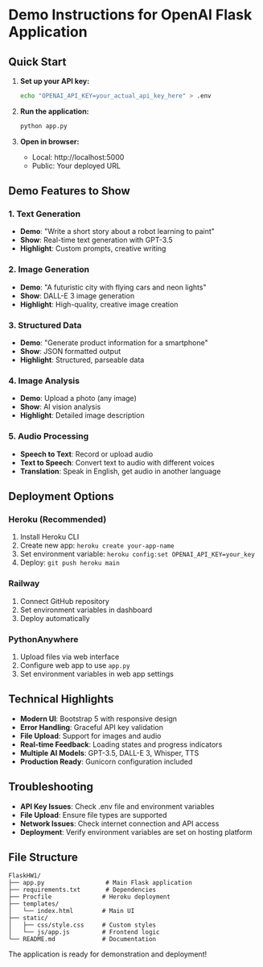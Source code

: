 # Demo Instructions for OpenAI Flask Application

## Quick Start

1. **Set up your API key:**
   ```bash
   echo "OPENAI_API_KEY=your_actual_api_key_here" > .env
   ```

2. **Run the application:**
   ```bash
   python app.py
   ```

3. **Open in browser:**
   - Local: http://localhost:5000
   - Public: Your deployed URL

## Demo Features to Show

### 1. Text Generation
- **Demo**: "Write a short story about a robot learning to paint"
- **Show**: Real-time text generation with GPT-3.5
- **Highlight**: Custom prompts, creative writing

### 2. Image Generation
- **Demo**: "A futuristic city with flying cars and neon lights"
- **Show**: DALL-E 3 image generation
- **Highlight**: High-quality, creative image creation

### 3. Structured Data
- **Demo**: "Generate product information for a smartphone"
- **Show**: JSON formatted output
- **Highlight**: Structured, parseable data

### 4. Image Analysis
- **Demo**: Upload a photo (any image)
- **Show**: AI vision analysis
- **Highlight**: Detailed image description

### 5. Audio Processing
- **Speech to Text**: Record or upload audio
- **Text to Speech**: Convert text to audio with different voices
- **Translation**: Speak in English, get audio in another language

## Deployment Options

### Heroku (Recommended)
1. Install Heroku CLI
2. Create new app: `heroku create your-app-name`
3. Set environment variable: `heroku config:set OPENAI_API_KEY=your_key`
4. Deploy: `git push heroku main`

### Railway
1. Connect GitHub repository
2. Set environment variables in dashboard
3. Deploy automatically

### PythonAnywhere
1. Upload files via web interface
2. Configure web app to use `app.py`
3. Set environment variables in web app settings

## Technical Highlights

- **Modern UI**: Bootstrap 5 with responsive design
- **Error Handling**: Graceful API key validation
- **File Upload**: Support for images and audio
- **Real-time Feedback**: Loading states and progress indicators
- **Multiple AI Models**: GPT-3.5, DALL-E 3, Whisper, TTS
- **Production Ready**: Gunicorn configuration included

## Troubleshooting

- **API Key Issues**: Check .env file and environment variables
- **File Upload**: Ensure file types are supported
- **Network Issues**: Check internet connection and API access
- **Deployment**: Verify environment variables are set on hosting platform

## File Structure
```
FlaskHW1/
├── app.py                 # Main Flask application
├── requirements.txt       # Dependencies
├── Procfile              # Heroku deployment
├── templates/
│   └── index.html        # Main UI
├── static/
│   ├── css/style.css     # Custom styles
│   └── js/app.js         # Frontend logic
└── README.md             # Documentation
```

The application is ready for demonstration and deployment!
